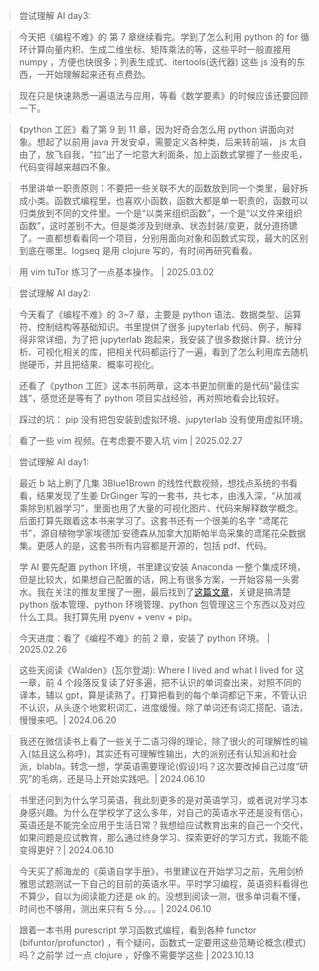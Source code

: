 > 尝试理解 AI day3: 

> 今天把《编程不难》的 第 7 章继续看完。学到了怎么利用 python 的 for 循环计算向量内积、生成二维坐标、矩阵乘法的等，这些平时一般直接用 numpy ，方便也快很多；列表生成式、itertools(迭代器) 这些 js 没有的东西，一开始理解起来还有点费劲。

> 现在只是快速熟悉一遍语法与应用，等看《数学要素》的时候应该还要回顾一下。

> 《python 工匠》看了第 9 到 11 章，因为好奇会怎么用 python 讲面向对象。想起了以前用 java 开发安卓，需要定义各种类，后来转前端， js 太自由了，放飞自我，“拉”出了一坨意大利面条，加上函数式掌握了一些皮毛，代码变得越来越四不象。

> 书里讲单一职责原则：不要把一些关联不大的函数放到同一个类里，最好拆成小类。函数式编程里，也喜欢小函数，函数大都是单一职责的，函数可以归类放到不同的文件里。一个是“以类来组织函数”，一个是“以文件来组织函数”，这时差别不大。但是类涉及到继承、状态封装/变更，就分道扬镳了。一直都想看看同一个项目，分别用面向对象和函数式实现，最大的区别到底在哪里。logseq 是用 clojure 写的，有时间再研究看看。

> 用 vim tuTor 练习了一点基本操作。 | 2025.03.02

> 尝试理解 AI day2: 

> 今天看了《编程不难》的 3~7 章，主要是 python 语法、数据类型、运算符、控制结构等基础知识。书里提供了很多 jupyterlab 代码、例子，解释得非常详细，为了把 jupyterlab 跑起来，我安装了很多数据计算、统计分析、可视化相关的库，把相关代码都运行了一遍，看到了怎么利用库去随机抛硬币，并且把结果、概率可视化。

> 还看了《python 工匠》这本书前两章，这本书更加侧重的是代码“最佳实践”，感觉还是等有了 python 项目实战经验，再对照地看会比较好。

> 踩过的坑： pip 没有把包安装到虚拟环境、jupyterlab 没有使用虚拟环境。 

> 看了一些 vim 视频。在考虑要不要入坑 vim | 2025.02.27

> 尝试理解 AI day1: 

> 最近 b 站上刷了几集 3Blue1Brown 的线性代数视频，想找点系统的书看看，结果发现了生姜 DrGinger 写的一套书，共七本，由浅入深，“从加减乘除到机器学习”，里面也用了大量的可视化图片、代码来解释数学概念。后面打算先跟着这本书来学习了。这套书还有一个很美的名字 “鸢尾花书”，源自植物学家埃德加·安德森从加拿大加斯帕半岛采集的鸢尾花朵数据集。更感人的是，这套书所有内容都是开源的，包括 pdf、代码。

> 学 AI 要先配置 python 环境，书里建议安装 Anaconda 一整个集成环境，但是比较大，如果想自己配置的话，网上有很多方案，一开始容易一头雾水。我在关注的推友里搜了一圈，最后找到了[这篇文章](https://alpopkes.com/posts/python/packaging_tools/)，关键是搞清楚 python 版本管理、python 环境管理、python 包管理这三个东西以及对应什么工具。我打算先用 pyenv + venv + pip。

> 今天进度：看了《编程不难》的前 2 章，安装了 python 环境。 | 2025.02.26


> 这些天阅读《Walden》(瓦尔登湖): Where I lived and what I lived for 这一章，前 4 个段落反复读了好多遍，把不认识的单词查出来，对照不同的译本，辅以 gpt，算是读熟了。打算把看到的每个单词都记下来，不管认识不认识，从头逐个地累积词汇，进度缓慢。除了单词还有词汇搭配、语法，慢慢来吧。| 2024.06.20

> 我还在微信读书上看了一些关于二语习得的理论，除了很火的可理解性的输入(姑且这么称呼)，其实还有可理解性输出，大的派别还有认知派和社会派，blabla。转念一想，学英语需要理论(假设)吗？这次要改掉自己过度“研究”的毛病，还是马上开始实践吧。| 2024.06.10

> 书里还问到为什么学习英语，我此刻更多的是对英语学习，或者说对学习本身感兴趣。为什么在学校学了这么多年，对自己的英语水平还是没有信心，英语还是不能完全应用于生活日常？我想给应试教育出来的自己一个交代，如果问题是应试教育，那么通过终身学习、探索更好的学习方式，我能不能变得更好？| 2024.06.10

> 今天买了郝海龙的《英语自学手册》，书里建议在开始学习之前，先用剑桥雅思试题测试一下自己的目前的英语水平。平时学习编程，英语资料看得也不算少，自以为阅读能力还是 ok 的。没想到阅读一测，很多单词看不懂，时间也不够用，测出来只有 5 分。。。| 2024.06.10

> 跟着一本书用 purescript 学习函数式编程，看到各种 functor (bifuntor/profunctor) ，有个疑问，函数式一定要用这些范畴论概念(模式)吗？之前学 过一点 clojure ，好像不需要学这些 | 2023.10.13
